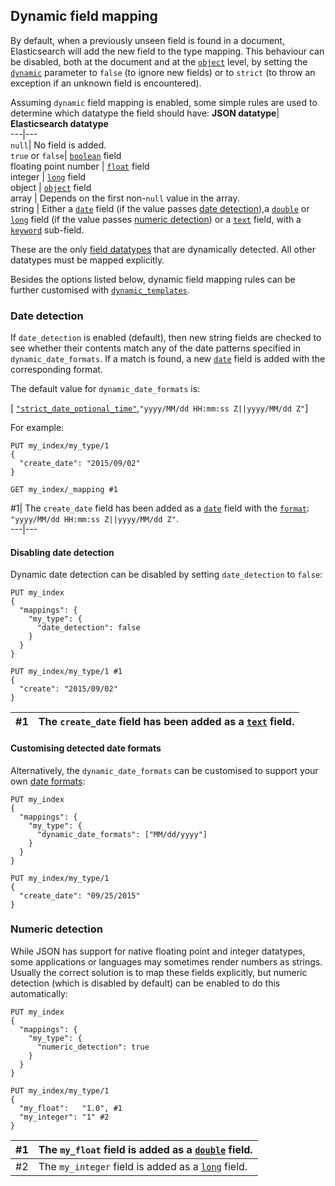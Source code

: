 ## Dynamic field mapping

By default, when a previously unseen field is found in a document, Elasticsearch will add the new field to the type mapping. This behaviour can be disabled, both at the document and at the [`object`](object.html) level, by setting the [`dynamic`](dynamic.html) parameter to `false` (to ignore new fields) or to `strict` (to throw an exception if an unknown field is encountered).

Assuming `dynamic` field mapping is enabled, some simple rules are used to determine which datatype the field should have:
**JSON datatype**| **Elasticsearch datatype**    
---|---    
`null`| No field is added.     
`true` or `false`| [`boolean`](boolean.html) field     
floating point number | [`float`](number.html) field    
integer | [`long`](number.html) field     
object | [`object`](object.html) field     
array | Depends on the first non-`null` value in the array.     
string | Either a [`date`](date.html) field (if the value passes [date detection](dynamic-field-mapping.html#date-detection)),a [`double`](number.html) or [`long`](number.html) field (if the value passes [numeric detection](dynamic-field-mapping.html#numeric-detection)) or a [`text`](text.html) field, with a [`keyword`](keyword.html) sub-field.   
  
These are the only [field datatypes](mapping-types.html) that are dynamically detected. All other datatypes must be mapped explicitly.

Besides the options listed below, dynamic field mapping rules can be further customised with [`dynamic_templates`](dynamic-templates.html).

### Date detection

If `date_detection` is enabled (default), then new string fields are checked to see whether their contents match any of the date patterns specified in `dynamic_date_formats`. If a match is found, a new [`date`](date.html) field is added with the corresponding format.

The default value for `dynamic_date_formats` is:

[ [`"strict_date_optional_time"`](mapping-date-format.html#strict-date-time),`"yyyy/MM/dd HH:mm:ss Z||yyyy/MM/dd Z"`]

For example:
    
    
    PUT my_index/my_type/1
    {
      "create_date": "2015/09/02"
    }
    
    GET my_index/_mapping #1

#1| The `create_date` field has been added as a [`date`](date.html) field with the [`format`](mapping-date-format.html): `"yyyy/MM/dd HH:mm:ss Z||yyyy/MM/dd Z"`.     
---|---  
  
#### Disabling date detection

Dynamic date detection can be disabled by setting `date_detection` to `false`:
    
    
    PUT my_index
    {
      "mappings": {
        "my_type": {
          "date_detection": false
        }
      }
    }
    
    PUT my_index/my_type/1 #1
    {
      "create": "2015/09/02"
    }

#1| The `create_date` field has been added as a [`text`](text.html) field.     
---|---  
  
#### Customising detected date formats

Alternatively, the `dynamic_date_formats` can be customised to support your own [date formats](mapping-date-format.html):
    
    
    PUT my_index
    {
      "mappings": {
        "my_type": {
          "dynamic_date_formats": ["MM/dd/yyyy"]
        }
      }
    }
    
    PUT my_index/my_type/1
    {
      "create_date": "09/25/2015"
    }

### Numeric detection

While JSON has support for native floating point and integer datatypes, some applications or languages may sometimes render numbers as strings. Usually the correct solution is to map these fields explicitly, but numeric detection (which is disabled by default) can be enabled to do this automatically:
    
    
    PUT my_index
    {
      "mappings": {
        "my_type": {
          "numeric_detection": true
        }
      }
    }
    
    PUT my_index/my_type/1
    {
      "my_float":   "1.0", #1
      "my_integer": "1" #2
    }

#1| The `my_float` field is added as a [`double`](number.html) field.     
---|---    
#2| The `my_integer` field is added as a [`long`](number.html) field. 
